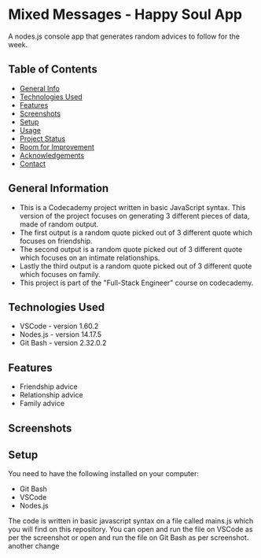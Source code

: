 # Mixed Messages - Happy Soul App

A nodes.js console app that generates random advices to follow for the week.

## Table of Contents

- [General Info](#general-information)
- [Technologies Used](#technologies-used)
- [Features](#features)
- [Screenshots](#screenshots)
- [Setup](#setup)
- [Usage](#usage)
- [Project Status](#project-status)
- [Room for Improvement](#room-for-improvement)
- [Acknowledgements](#acknowledgements)
- [Contact](#contact)
<!-- * [License](#license) -->

## General Information

- This is a Codecademy project written in basic JavaScript syntax. This version of the project focuses on generating 3 different pieces of data, made of random output.
- The first output is a random quote picked out of 3 different quote which focuses on friendship.
- The second output is a random quote picked out of 3 different quote which focuses on an intimate relationships.
- Lastly the third output is a random quote picked out of 3 different quote which focuses on family.
- This project is part of the "Full-Stack Engineer" course on codecademy.
<!-- You don't have to answer all the questions - just the ones relevant to your project. -->

## Technologies Used

- VSCode - version 1.60.2
- Nodes.js - version 14.17.5
- Git Bash - version 2.32.0.2

## Features

- Friendship advice
- Relationship advice
- Family advice

## Screenshots

## Setup

You need to have the following installed on your computer:

- Git Bash
- VSCode
- Nodes.js

The code is written in basic javascript syntax on a file called mains.js which you will find on this repository.
You can open and run the file on VSCode as per the screenshot or open and run the file on Git Bash as per screenshot. another change
